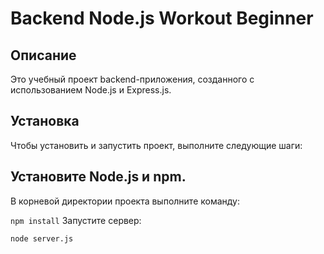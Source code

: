 # Backend Node.js Workout Beginner

## Описание
Это учебный проект backend-приложения, созданного с использованием Node.js и Express.js.

## Установка
Чтобы установить и запустить проект, выполните следующие шаги:

## Установите Node.js и npm.
В корневой директории проекта выполните команду:

`npm install`
Запустите сервер:

`node server.js`
